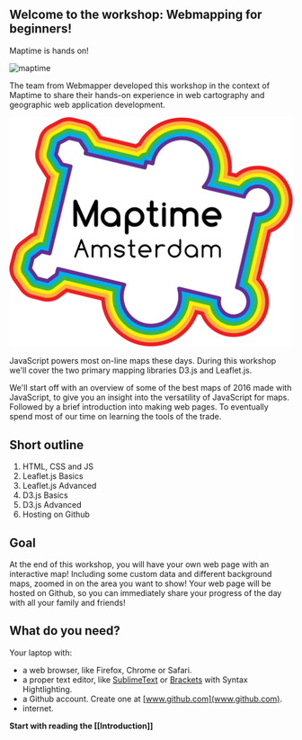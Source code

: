 ## Welcome to the workshop: Webmapping for beginners!

Maptime is hands on! 

![maptime](https://raw.githubusercontent.com/wiki/NieneB/Webmapping_for_beginners/img/maptime-logo.png)


The team from Webmapper developed this workshop in the context of Maptime to share their hands-on experience in web cartography and geographic web application development. 

![webmapper](img/maptime-logo.png)

JavaScript powers most on-line maps these days. During this workshop we'll cover the two primary mapping libraries D3.js and Leaflet.js.

We'll start off with an overview of some of the best maps of 2016 made with JavaScript, to give you an insight into the versatility of JavaScript for maps. Followed by a brief introduction into making web pages. To eventually spend most of our time on learning the tools of the trade.

## Short outline

1. HTML, CSS and JS
2. Leaflet.js Basics
2. Leaflet.js Advanced
2. D3.js Basics
2. D3.js Advanced
3. Hosting on Github

## Goal 

At the end of this workshop, you will have your own web page with an interactive map! Including some custom data and different background maps, zoomed in on the area you want to show! Your web page will be hosted on Github, so you can immediately share your progress of the day with all your family and friends!

## What do you need?

Your laptop with:

* a web browser, like Firefox, Chrome or Safari.
* a proper text editor, like [SublimeText](http://www.sublimetext.com/) or [Brackets](http://brackets.io/) with Syntax Hightlighting.
* a Github account. Create one at [www.github.com](www.github.com).
* internet.

**Start with reading the [[Introduction]]**